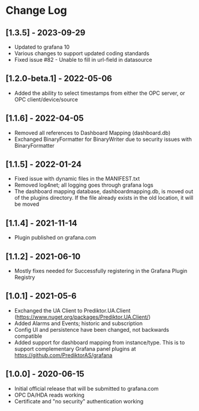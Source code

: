 # Change Log
## [1.3.5] - 2023-09-29
- Updated to grafana 10
- Various changes to support updated coding standards
- Fixed issue #82 - Unable to fill in url-field in datasource


## [1.2.0-beta.1] - 2022-05-06
- Added the ability to select timestamps from either the OPC server, or OPC client/device/source

## [1.1.6] - 2022-04-05
- Removed all references to Dashboard Mapping (dashboard.db)
- Exchanged BinaryFormatter for BinaryWriter due to security issues with BinaryFormatter

## [1.1.5] - 2022-01-24
- Fixed issue with dynamic files in the MANIFEST.txt
- Removed log4net; all logging goes through grafana logs
- The dashboard mapping database, dashboardmapping.db, is moved out of the plugins directory. If the file already exists in the old location, it will be moved

## [1.1.4] - 2021-11-14
- Plugin published on grafana.com

## [1.1.2] - 2021-06-10
- Mostly fixes needed for Successfully registering in the Grafana Plugin Registry

## [1.0.1] - 2021-05-6
- Exchanged the UA Client to Prediktor.UA.Client (https://www.nuget.org/packages/Prediktor.UA.Client/)
- Added Alarms and Events; historic and subscription
- Config UI and persistence have been changed, not backwards compatible
- Added support for dashboard mapping from instance/type. This is to support complementary Grafana panel plugins at https://github.com/PrediktorAS/grafana

## [1.0.0] - 2020-06-15

- Initial official release that will be submitted to grafana.com
- OPC DA/HDA reads working
- Certificate and "no security" authentication working


